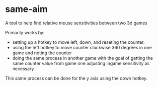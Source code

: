 # same-aim

A tool to help find relative mouse sensitivities between two 3d games

Primarily works by:
* setting up a hotkey to move left, down, and reseting the counter.
* using the left hotkey to move counter clockwise 360 degrees in one game and noting the counter
* doing the same process in another game with the goal of getting the same counter value from game one adjusting ingame sensitivity as necessary

This same process can be done for the y axix using the down hotkey.
